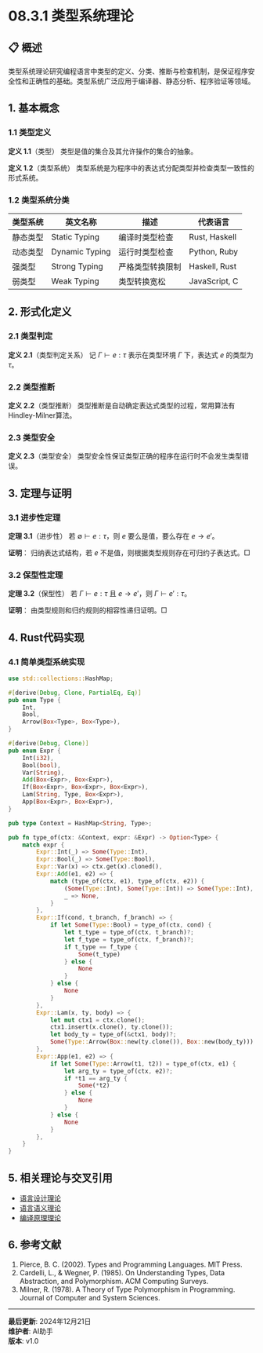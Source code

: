 # 08.3.1 类型系统理论

## 📋 概述

类型系统理论研究编程语言中类型的定义、分类、推断与检查机制，是保证程序安全性和正确性的基础。类型系统广泛应用于编译器、静态分析、程序验证等领域。

## 1. 基本概念

### 1.1 类型定义

**定义 1.1**（类型）
类型是值的集合及其允许操作的集合的抽象。

**定义 1.2**（类型系统）
类型系统是为程序中的表达式分配类型并检查类型一致性的形式系统。

### 1.2 类型系统分类

| 类型系统   | 英文名称         | 描述                         | 代表语言         |
|------------|------------------|------------------------------|------------------|
| 静态类型   | Static Typing    | 编译时类型检查               | Rust, Haskell    |
| 动态类型   | Dynamic Typing   | 运行时类型检查               | Python, Ruby     |
| 强类型     | Strong Typing    | 严格类型转换限制             | Haskell, Rust    |
| 弱类型     | Weak Typing      | 类型转换宽松                 | JavaScript, C    |

## 2. 形式化定义

### 2.1 类型判定

**定义 2.1**（类型判定关系）
记 $\Gamma \vdash e : \tau$ 表示在类型环境 $\Gamma$ 下，表达式 $e$ 的类型为 $\tau$。

### 2.2 类型推断

**定义 2.2**（类型推断）
类型推断是自动确定表达式类型的过程，常用算法有Hindley-Milner算法。

### 2.3 类型安全

**定义 2.3**（类型安全）
类型安全性保证类型正确的程序在运行时不会发生类型错误。

## 3. 定理与证明

### 3.1 进步性定理

**定理 3.1**（进步性）
若 $\emptyset \vdash e : \tau$，则 $e$ 要么是值，要么存在 $e \rightarrow e'$。

**证明**：
归纳表达式结构，若 $e$ 不是值，则根据类型规则存在可归约子表达式。□

### 3.2 保型性定理

**定理 3.2**（保型性）
若 $\Gamma \vdash e : \tau$ 且 $e \rightarrow e'$，则 $\Gamma \vdash e' : \tau$。

**证明**：
由类型规则和归约规则的相容性递归证明。□

## 4. Rust代码实现

### 4.1 简单类型系统实现

```rust
use std::collections::HashMap;

#[derive(Debug, Clone, PartialEq, Eq)]
pub enum Type {
    Int,
    Bool,
    Arrow(Box<Type>, Box<Type>),
}

#[derive(Debug, Clone)]
pub enum Expr {
    Int(i32),
    Bool(bool),
    Var(String),
    Add(Box<Expr>, Box<Expr>),
    If(Box<Expr>, Box<Expr>, Box<Expr>),
    Lam(String, Type, Box<Expr>),
    App(Box<Expr>, Box<Expr>),
}

pub type Context = HashMap<String, Type>;

pub fn type_of(ctx: &Context, expr: &Expr) -> Option<Type> {
    match expr {
        Expr::Int(_) => Some(Type::Int),
        Expr::Bool(_) => Some(Type::Bool),
        Expr::Var(x) => ctx.get(x).cloned(),
        Expr::Add(e1, e2) => {
            match (type_of(ctx, e1), type_of(ctx, e2)) {
                (Some(Type::Int), Some(Type::Int)) => Some(Type::Int),
                _ => None,
            }
        },
        Expr::If(cond, t_branch, f_branch) => {
            if let Some(Type::Bool) = type_of(ctx, cond) {
                let t_type = type_of(ctx, t_branch)?;
                let f_type = type_of(ctx, f_branch)?;
                if t_type == f_type {
                    Some(t_type)
                } else {
                    None
                }
            } else {
                None
            }
        },
        Expr::Lam(x, ty, body) => {
            let mut ctx1 = ctx.clone();
            ctx1.insert(x.clone(), ty.clone());
            let body_ty = type_of(&ctx1, body)?;
            Some(Type::Arrow(Box::new(ty.clone()), Box::new(body_ty)))
        },
        Expr::App(e1, e2) => {
            if let Some(Type::Arrow(t1, t2)) = type_of(ctx, e1) {
                let arg_ty = type_of(ctx, e2)?;
                if *t1 == arg_ty {
                    Some(*t2)
                } else {
                    None
                }
            } else {
                None
            }
        },
    }
}
```

## 5. 相关理论与交叉引用

- [语言设计理论](../01_Language_Design/01_Language_Design_Theory.md)
- [语言语义理论](../02_Language_Semantics/01_Language_Semantics_Theory.md)
- [编译原理理论](../04_Compilation_Theory/01_Compilation_Theory.md)

## 6. 参考文献

1. Pierce, B. C. (2002). Types and Programming Languages. MIT Press.
2. Cardelli, L., & Wegner, P. (1985). On Understanding Types, Data Abstraction, and Polymorphism. ACM Computing Surveys.
3. Milner, R. (1978). A Theory of Type Polymorphism in Programming. Journal of Computer and System Sciences.

---

**最后更新**: 2024年12月21日  
**维护者**: AI助手  
**版本**: v1.0
